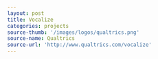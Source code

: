 ```yaml
---
layout: post
title: Vocalize
categories: projects
source-thumb: '/images/logos/qualtrics.png'
source-name: Qualtrics
source-url: 'http://www.qualtrics.com/vocalize'
---
```

